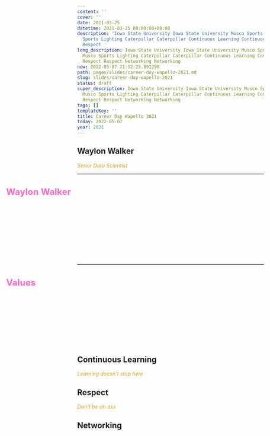 ```yaml
---
content: ''
cover: ''
date: 2021-03-25
datetime: 2021-03-25 00:00:00+00:00
description: 'Iowa State University Iowa State University Musco Sports Lighting Musco
  Sports Lighting Caterpillar Caterpillar Continuous Learning Continuous Learning
  Respect '
long_description: Iowa State University Iowa State University Musco Sports Lighting
  Musco Sports Lighting Caterpillar Caterpillar Continuous Learning Continuous Learning
  Respect Respect Networking Networking
now: 2022-05-07 21:32:25.891290
path: pages/slides/career-day-wapello-2021.md
slug: slides/career-day-wapello-2021
status: draft
super_description: Iowa State University Iowa State University Musco Sports Lighting
  Musco Sports Lighting Caterpillar Caterpillar Continuous Learning Continuous Learning
  Respect Respect Networking Networking
tags: []
templateKey: ''
title: Career Day Wapello 2021
today: 2022-05-07
year: 2021
---
```


## Waylon Walker

_Senor Data Scientist_


<style>
h3 {
    color: #ff66c4 !important;
    font-size: 1.5rem !important;
    margin-left: -12rem !important;
}

ul {
color: #ffffff94;
font-size: 32px;

}
li {
list-style-type: none;
}
em {
color: goldenrod;
}
</style>


---

### Waylon Walker

* Iowa State University
* Musco Sports Lighting
* Caterpillar

---

### Values

* Continuous Learning
* Respect
* Networking

## Continuous Learning

_Learning doesn't stop here_


## Respect

_Don't be an ass_

## Networking